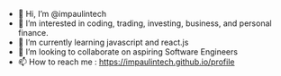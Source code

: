 - 👋 Hi, I’m @impaulintech
- 👀 I’m interested in coding, trading, investing, business, and personal finance.
- 🌱 I’m currently learning javascript and react.js
- 💞️ I’m looking to collaborate on aspiring Software Engineers
- 📫 How to reach me : https://impaulintech.github.io/profile

<!---
impaulintech/impaulintech is a ✨ special ✨ repository because its `README.md` (this file) appears on your GitHub profile.
You can click the Preview link to take a look at your changes.
--->
